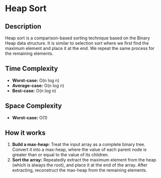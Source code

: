 # Heap Sort

## Description
Heap sort is a comparison-based sorting technique based on the Binary Heap data structure. It is similar to selection sort where we first find the maximum element and place it at the end. We repeat the same process for the remaining elements.

## Time Complexity
*   **Worst-case:** O(n log n)
*   **Average-case:** O(n log n)
*   **Best-case:** O(n log n)

## Space Complexity
*   **Worst-case:** O(1)

## How it works
1.  **Build a max-heap:** Treat the input array as a complete binary tree. Convert it into a max-heap, where the value of each parent node is greater than or equal to the value of its children.
2.  **Sort the array:** Repeatedly extract the maximum element from the heap (which is always the root), and place it at the end of the array. After extracting, reconstruct the max-heap from the remaining elements.
